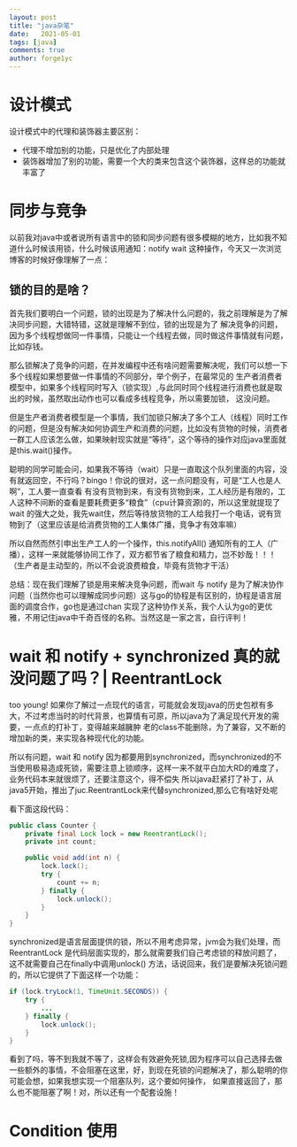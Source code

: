 ```yaml
---
layout: post
title: "java杂笔"
date:   2021-05-01
tags: [java]
comments: true
author: forge1yc 
---
```


# 设计模式
设计模式中的代理和装饰器主要区别：
* 代理不增加别的功能，只是优化了内部处理
* 装饰器增加了别的功能，需要一个大的类来包含这个装饰器，这样总的功能就丰富了


# 同步与竞争
以前我对java中或者说所有语言中的锁和同步问题有很多模糊的地方，比如我不知道什么时候该用锁，什么时候该用通知：notify
wait 这种操作，今天又一次浏览博客的时候好像理解了一点：

## 锁的目的是啥？
首先我们要明白一个问题，锁的出现是为了解决什么问题的，我之前理解是为了解决同步问题，大错特错，这就是理解不到位，锁的出现是为了
解决竞争的问题，因为多个线程想做同一件事情，只能让一个线程去做，同时做这件事情就有问题，比如存钱。

那么锁解决了竞争的问题，在并发编程中还有啥问题需要解决呢，我们可以想一下多个线程如果想要做一件事情的不同部分，举个例子，在最常见的
生产者消费者模型中，如果多个线程同时写入（锁实现）,与此同时同个线程进行消费也就是取出的时候，虽然取出动作也可以看成多线程竞争，所以需要加锁，
这没问题。

但是生产者消费者模型是一个事情，我们加锁只解决了多个工人（线程）同时工作的问题，但是没有解决如何协调生产和消费的问题，比如没有货物的时候，消费者
一群工人应该怎么做，如果映射现实就是“等待”，这个等待的操作对应java里面就是this.wait()操作。

聪明的同学可能会问，如果我不等待（wait）只是一直取这个队列里面的内容，没有就返回空，不行吗？bingo！你说的很对，这一点问题没有，可是“工人也是人啊”，工人要一直查看
有没有货物到来，有没有货物到来，工人经历是有限的，工人这种不间断的查看是要耗费更多“粮食”（cpu计算资源)的，所以这里就提现了wait
的强大之处，我先wait住，然后等待放货物的工人给我打一个电话，说有货物到了（这里应该是给消费货物的工人集体广播，竞争才有效率嘛）

所以自然而然引申出生产工人的一个操作，this.notifyAll()
通知所有的工人（广播），这样一来就能够协同工作了，双方都节省了粮食和精力，岂不妙哉！！！（生产者是主动型的，所以不会说浪费粮食，毕竟有货物才干活）

总结：现在我们理解了锁是用来解决竞争问题，而wait 与  notify
是为了解决协作问题（当然你也可以理解成同步问题）这与go的协程是有区别的，协程是语言层面的调度合作，go也是通过chan
实现了这种协作关系，我个人认为go的更优雅，不用记住java中千奇百怪的名称。当然这是一家之言，自行评判！

# wait 和 notify + synchronized 真的就没问题了吗？| ReentrantLock
too young!
如果你了解过一点现代的语言，可能就会发现java的历史包袱有多大，不过考虑当时的时代背景，也算情有可原，所以java为了满足现代开发的需要，一点点的打补丁，变得越来越臃肿
老的class不能删除，为了兼容，又不断的增加新的类，来实现各种现代化的功能。

所以有问题，wait 和 notify
因为都要用到synchronized，而synchronized的不当使用极易造成死锁，需要注意上锁顺序，这样一来不就平白加大RD的难度了，业务代码本来就很烦了，还要注意这个，得不偿失
所以java赶紧打了补丁，从java5开始，推出了juc.ReentrantLock来代替synchronized,那么它有啥好处呢

看下面这段代码：
```java
public class Counter {
    private final Lock lock = new ReentrantLock();
    private int count;

    public void add(int n) {
        lock.lock();
        try {
            count += n;
        } finally {
            lock.unlock();
        }
    }
}
```
synchronized是语言层面提供的锁，所以不用考虑异常，jvm会为我们处理，而ReentrantLock
是代码层面实现的，那么就需要我们自己考虑锁的释放问题了，这不就需要自己在finally中调用unlock()
方法，话说回来，我们是要解决死锁问题的，所以它提供了下面这样一个功能：
```java
if (lock.tryLock(1, TimeUnit.SECONDS)) {
    try {
        ...
    } finally {
        lock.unlock();
    }
}
```
看到了吗，等不到我就不等了，这样会有效避免死锁,因为程序可以自己选择去做一些额外的事情，不会阻塞在这里，好，到现在死锁的问题解决了，那么聪明的你可能会想，如果我想实现一个阻塞队列，这个要如何操作，
如果直接返回了，那么也不能阻塞了啊！对，所以还有一个配套设施！

# Condition 使用

